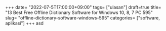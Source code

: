 +++
date= "2022-07-5T17:00:00+09:00"
tags= ["ulasan"]
draft=true
title= "13 Best Free Offline Dictionary Software for Windows 10, 8, 7 PC        595"
slug= "offline-dictionary-software-windows-595"
categories= ["software, aplikasi"]
+++
asd

